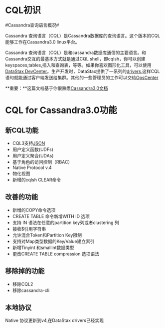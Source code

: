 # CQL初识 #

#Cassandra查询语言概况#

Cassandra 查询语言（CQL）是Cassandra数据库的查询语言。这个版本的CQL能够工作在Cassandra3.0 linux平台。

Cassandra 查询语言（CQL）是和cassandra数据库通信的主要语言。和Cassandra交互的最基本方式就是通过CQL shell，即cqlsh，你可以创建keyspaces,tables,插入和查询表，等等。如果你喜欢图形化工具，可以使用[DataStax DevCenter](http://docs.datastax.com/en/developer/devcenter/doc/devcenter/features.html)。生产开发时，DataStax提供了一系列的[drivers](http://docs.datastax.com/en/developer/driver-matrix/doc/common/driverMatrix.html),这样CQL语句就能通过客户端发送给集群。其他的一些管理员的工作可以交给[OpsCenter](http://docs.datastax.com/en/latest-opsc/)

**重要：**这篇文档基于你很熟悉[Cassandra3.0文档](http://docs.datastax.com/en/cassandra/3.0/cassandra/cassandraAbout.html)

# CQL for Cassandra3.0功能 #

## 新CQL功能 ##

- CQL3支持[JSON](http://docs.datastax.com/en/cql/3.3/cql/cql_using/useInsertJSON.html)
- 用户定义函数(UDFs)
- 用户定义聚合(UDAs)
- 基于角色的访问控制（RBAC）
- Native Protocol v.4
- 物化视图
- 新增的cqlsh CLEAR命令

## 改善的功能 ##

- 新增的COPY命令选项
- CREATE TABLE 命令新增WITH ID 选项
- 支持 IN 语法在任意的partition key列或者clustering 列
- 接收$引用字符串
- 允许混合Token和Partition Key限制
- 支持对Map类型数据的Key/Value建立索引
- 新增Tinyint 和smallint数据类型
- 更改CREATE TABLE compression 选项语法

## 移除掉的功能 ##

- 移除CQL2
- 移除cassandra-cli

## 本地协议 ##

Native 协议更新到v4,在DataStax drivers已经实现